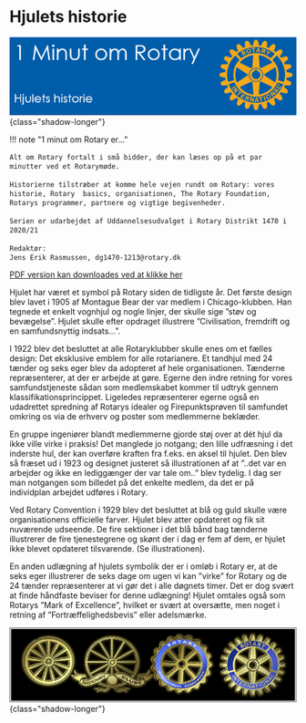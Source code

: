 # Hjulets historie

![4 punktsprøven](images/hjulet001.jpg){class="shadow-longer"} 

!!! note "1 minut om Rotary er..."

    Alt om Rotary fortalt i små bidder, der kan læses op på et par minutter ved et Rotarymøde.
    
    Historierne tilstræber at komme hele vejen rundt om Rotary: vores historie, Rotary  basics, organisationen, The Rotary Foundation, Rotarys programmer, partnere og vigtige begivenheder.
    
    Serien er udarbejdet af Uddannelsesudvalget i Rotary Distrikt 1470 i 2020/21
    
    Redaktør: 
    Jens Erik Rasmussen, dg1470-1213@rotary.dk


<a href=https://1minut.rotary.dk/pdf-versioner/1_minut_om_Rotary_Hjulets_historie.pdf target=_blank>PDF version kan downloades ved at klikke her</a>


Hjulet har været et symbol på Rotary siden de tidligste år. Det første design blev lavet i 1905 af Montague Bear der var medlem i Chicago-klubben. Han tegnede et enkelt vognhjul og nogle linjer, der skulle sige ”støv og bevægelse”. Hjulet skulle efter opdraget illustrere ”Civilisation, fremdrift og en samfundsnyttig indsats…”. 


I 1922 blev det besluttet at alle Rotaryklubber skulle enes om et fælles design: Det eksklusive emblem for alle rotarianere. Et tandhjul med 24 tænder og seks eger blev da adopteret af hele organisationen. Tænderne repræsenterer, at der er arbejde at gøre. Egerne den indre retning for vores samfundstjeneste sådan som medlemskabet kommer til udtryk gennem klassifikationsprincippet. Ligeledes repræsenterer egerne også en udadrettet spredning af Rotarys idealer og Firepunktsprøven til samfundet omkring os via de erhverv og poster som medlemmerne beklæder.


En gruppe ingeniører blandt medlemmerne gjorde støj over at dét hjul da ikke ville virke i praksis! Det manglede jo notgang; den lille udfræsning i det inderste hul, der kan overføre kraften fra f.eks. en aksel til hjulet. Den blev så fræset ud i 1923 og designet justeret så illustrationen af at ”..det var en arbejder og ikke en lediggænger der var tale om..” blev tydelig. 
I dag ser man notgangen som billedet på det enkelte medlem, da det er på individplan arbejdet udføres i Rotary. 


Ved Rotary Convention i 1929 blev det besluttet at blå og guld skulle være organisationens officielle farver. Hjulet blev atter opdateret og fik sit nuværende udseende. De fire sektioner i det blå bånd bag tænderne illustrerer de fire tjenestegrene og skønt der i dag er fem af dem, er hjulet ikke blevet opdateret tilsvarende. (Se illustrationen).


En anden udlægning af hjulets symbolik der er i omløb i Rotary er, at de seks eger illustrerer de seks dage om ugen vi kan ”virke” for Rotary og de 24 tænder repræsenterer at vi gør det i alle døgnets timer. Det er dog svært at finde håndfaste beviser for denne udlægning!
Hjulet omtales også som Rotarys ”Mark of Excellence”, hvilket er svært at oversætte, men noget i retning af ”Fortræffelighedsbevis” eller adelsmærke.


![Hjulet](images/hjulet002.jpg){class="shadow-longer"} 